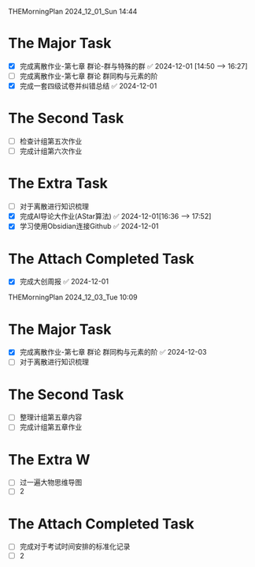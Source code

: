 THEMorningPlan
2024_12_01_Sun
14:44
# The Major Task
- [x] 完成离散作业-第七章 群论-群与特殊的群 ✅ 2024-12-01 [14:50 --> 16:27]
- [ ] 完成离散作业-第七章 群论 群同构与元素的阶
- [x] 完成一套四级试卷并纠错总结 ✅ 2024-12-01

# The Second Task
- [ ] 检查计组第五次作业
- [ ] 完成计组第六次作业

# The Extra Task
- [ ] 对于离散进行知识梳理
- [x] 完成AI导论大作业(AStar算法) ✅ 2024-12-01[16:36 --> 17:52] 
- [x] 学习使用Obsidian连接Github ✅ 2024-12-01

# The Attach Completed Task
- [x] 完成大创周报 ✅ 2024-12-01



THEMorningPlan
2024_12_03_Tue
10:09
# The Major Task
- [x] 完成离散作业-第七章 群论 群同构与元素的阶 ✅ 2024-12-03
- [ ] 对于离散进行知识梳理

# The Second Task
- [ ] 整理计组第五章内容
- [ ] 完成计组第五章作业

# The Extra W
- [ ] 过一遍大物思维导图
- [ ] 2

# The Attach Completed Task
- [ ] 完成对于考试时间安排的标准化记录
- [ ] 2